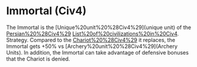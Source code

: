 # Immortal (Civ4)

The Immortal is the [Unique%20unit%20%28Civ4%29](unique unit) of the [Persian%20%28Civ4%29](Persian) [List%20of%20civilizations%20in%20Civ4](civilization).
Strategy.
Compared to the [Chariot%20%28Civ4%29](Chariot) it replaces, the Immortal gets +50% vs [Archery%20unit%20%28Civ4%29](Archery Units). In addition, the Immortal can take advantage of defensive bonuses that the Chariot is denied.